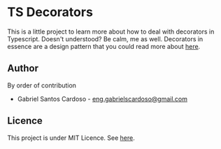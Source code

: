 # TS Decorators

This is a little project to learn more about how to deal with decorators in Typescript. Doesn't understood? Be calm, me as well. Decorators in essence are a design pattern that you could read more about [here](https://en.wikipedia.org/wiki/Decorator_pattern).

## Author

By order of contribution

* Gabriel Santos Cardoso - eng.gabrielscardoso@gmail.com

## Licence

This project is under MIT Licence. See [here](LICENSE.md).



